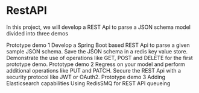 # RestAPI
In this project, we will develop a REST Api to parse a JSON schema model divided into three demos

Prototype demo 1
Develop a Spring Boot based REST Api to parse a given sample JSON schema.
Save the JSON schema in a redis key value store.
Demonstrate the use of operations like GET, POST and DELETE for the first prototype demo.
Prototype demo 2
Regress on your model and perform additional operations like PUT and PATCH.
Secure the REST Api with a security protocol like JWT or OAuth2.
Prototype demo 3
Adding Elasticsearch capabilities
Using RedisSMQ for REST API queueing
